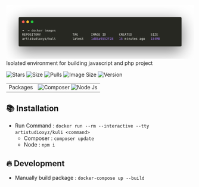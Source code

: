 ![screenshot](screenshot.png)
Isolated environment for building javascript and php project

![Stars](https://img.shields.io/github/stars/artistudioxyz/kuli?style=social)
![Size](https://img.shields.io/github/repo-size/artistudioxyz/kuli)
![Pulls](https://img.shields.io/docker/pulls/artistudioxyz/kuli)
![Image Size](https://img.shields.io/docker/image-size/artistudioxyz/kuli)
![Version](https://img.shields.io/docker/v/artistudioxyz/kuli)

<table>
    <tbody>
        <tr>
            <td>Packages</td>
            <td class="grid grid-cols-6">
                <img src="https://cdn.jsdelivr.net/gh/devicons/devicon/icons/composer/composer-original.svg" alt="Composer" height="20">
                <img src="https://cdn.jsdelivr.net/gh/devicons/devicon/icons/nodejs/nodejs-original.svg" alt="Node Js" height="20">
            </td>
        </tr>
    </tbody>
</table>

## 📚 Installation
- Run Command : `docker run --rm --interactive --tty artistudioxyz/kuli <command>`
    - Composer : `composer update`
    - Node : `npm i`

## 🔥 Development
- Manually build package : `docker-compose up --build`